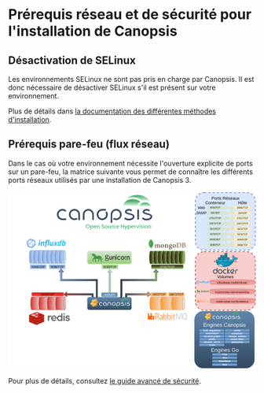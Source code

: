 # Prérequis réseau et de sécurité pour l'installation de Canopsis

## Désactivation de SELinux

Les environnements SELinux ne sont pas pris en charge par Canopsis. Il est donc nécessaire de désactiver SELinux s'il est présent sur votre environnement.

Plus de détails dans [la documentation des différentes méthodes d'installation](index.md).

## Prérequis pare-feu (flux réseau)

Dans le cas où votre environnement nécessite l'ouverture explicite de ports sur un pare-feu, la matrice suivante vous permet de connaître les différents ports réseaux utilisés par une installation de Canopsis 3.

![Matrice des flux Canopsis 3](img/matrice-flux-canopsis.png)

Pour plus de détails, consultez [le guide avancé de sécurité](../administration-avancee/configuration-parefeu-et-selinux.md).
